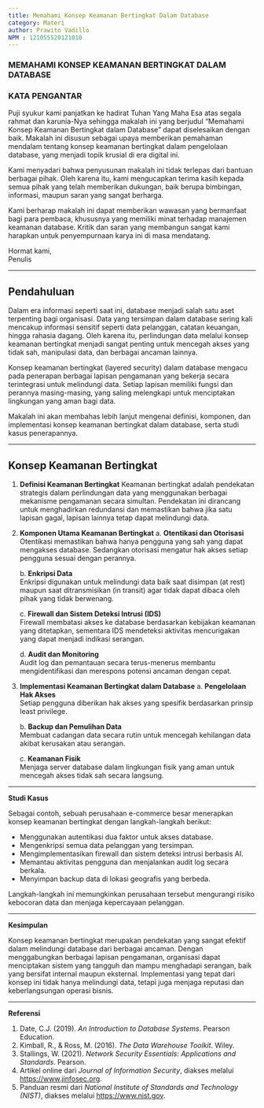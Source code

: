 ```yaml
---
title: Memahami Konsep Keamanan Bertingkat Dalam Database
category: Materi
author: Prawito Vadillo
NPM : 121055520121010
---
```


### MEMAHAMI KONSEP KEAMANAN BERTINGKAT DALAM DATABASE

### KATA PENGANTAR

Puji syukur kami panjatkan ke hadirat Tuhan Yang Maha Esa atas segala rahmat dan karunia-Nya sehingga makalah ini yang berjudul “Memahami Konsep Keamanan Bertingkat dalam Database” dapat diselesaikan dengan baik. Makalah ini disusun sebagai upaya memberikan pemahaman mendalam tentang konsep keamanan bertingkat dalam pengelolaan database, yang menjadi topik krusial di era digital ini.

Kami menyadari bahwa penyusunan makalah ini tidak terlepas dari bantuan berbagai pihak. Oleh karena itu, kami mengucapkan terima kasih kepada semua pihak yang telah memberikan dukungan, baik berupa bimbingan, informasi, maupun saran yang sangat berharga.

Kami berharap makalah ini dapat memberikan wawasan yang bermanfaat bagi para pembaca, khususnya yang memiliki minat terhadap manajemen keamanan database. Kritik dan saran yang membangun sangat kami harapkan untuk penyempurnaan karya ini di masa mendatang.

Hormat kami,  
Penulis

---

## Pendahuluan

Dalam era informasi seperti saat ini, database menjadi salah satu aset terpenting bagi organisasi. Data yang tersimpan dalam database sering kali mencakup informasi sensitif seperti data pelanggan, catatan keuangan, hingga rahasia dagang. Oleh karena itu, perlindungan data melalui konsep keamanan bertingkat menjadi sangat penting untuk mencegah akses yang tidak sah, manipulasi data, dan berbagai ancaman lainnya.

Konsep keamanan bertingkat (layered security) dalam database mengacu pada penerapan berbagai lapisan pengamanan yang bekerja secara terintegrasi untuk melindungi data. Setiap lapisan memiliki fungsi dan perannya masing-masing, yang saling melengkapi untuk menciptakan lingkungan yang aman bagi data.

Makalah ini akan membahas lebih lanjut mengenai definisi, komponen, dan implementasi konsep keamanan bertingkat dalam database, serta studi kasus penerapannya.

---

## Konsep Keamanan Bertingkat

1. **Definisi Keamanan Bertingkat**
   Keamanan bertingkat adalah pendekatan strategis dalam perlindungan data yang menggunakan berbagai mekanisme pengamanan secara simultan. Pendekatan ini dirancang untuk menghadirkan redundansi dan memastikan bahwa jika satu lapisan gagal, lapisan lainnya tetap dapat melindungi data.

2. **Komponen Utama Keamanan Bertingkat**
   a. **Otentikasi dan Otorisasi**  
      Otentikasi memastikan bahwa hanya pengguna yang sah yang dapat mengakses database. Sedangkan otorisasi mengatur hak akses setiap pengguna sesuai dengan perannya.
   
   b. **Enkripsi Data**  
      Enkripsi digunakan untuk melindungi data baik saat disimpan (at rest) maupun saat ditransmisikan (in transit) agar tidak dapat dibaca oleh pihak yang tidak berwenang.
   
   c. **Firewall dan Sistem Deteksi Intrusi (IDS)**  
      Firewall membatasi akses ke database berdasarkan kebijakan keamanan yang ditetapkan, sementara IDS mendeteksi aktivitas mencurigakan yang dapat menjadi indikasi serangan.
   
   d. **Audit dan Monitoring**  
      Audit log dan pemantauan secara terus-menerus membantu mengidentifikasi dan merespons potensi ancaman dengan cepat.

3. **Implementasi Keamanan Bertingkat dalam Database**
   a. **Pengelolaan Hak Akses**  
      Setiap pengguna diberikan hak akses yang spesifik berdasarkan prinsip least privilege.
   
   b. **Backup dan Pemulihan Data**  
      Membuat cadangan data secara rutin untuk mencegah kehilangan data akibat kerusakan atau serangan.
   
   c. **Keamanan Fisik**  
      Menjaga server database dalam lingkungan fisik yang aman untuk mencegah akses tidak sah secara langsung.

---

**Studi Kasus**

Sebagai contoh, sebuah perusahaan e-commerce besar menerapkan konsep keamanan bertingkat dengan langkah-langkah berikut:
- Menggunakan autentikasi dua faktor untuk akses database.
- Mengenkripsi semua data pelanggan yang tersimpan.
- Mengimplementasikan firewall dan sistem deteksi intrusi berbasis AI.
- Memantau aktivitas pengguna dan menjalankan audit log secara berkala.
- Menyimpan backup data di lokasi geografis yang berbeda.

Langkah-langkah ini memungkinkan perusahaan tersebut mengurangi risiko kebocoran data dan menjaga kepercayaan pelanggan.

---

**Kesimpulan**

Konsep keamanan bertingkat merupakan pendekatan yang sangat efektif dalam melindungi database dari berbagai ancaman. Dengan menggabungkan berbagai lapisan pengamanan, organisasi dapat menciptakan sistem yang tangguh dan mampu menghadapi serangan, baik yang bersifat internal maupun eksternal. Implementasi yang tepat dari konsep ini tidak hanya melindungi data, tetapi juga menjaga reputasi dan keberlangsungan operasi bisnis.

---

**Referensi**

1. Date, C.J. (2019). *An Introduction to Database Systems*. Pearson Education.
2. Kimball, R., & Ross, M. (2016). *The Data Warehouse Toolkit*. Wiley.
3. Stallings, W. (2021). *Network Security Essentials: Applications and Standards*. Pearson.
4. Artikel online dari *Journal of Information Security*, diakses melalui https://www.jinfosec.org.
5. Panduan resmi dari *National Institute of Standards and Technology (NIST)*, diakses melalui https://www.nist.gov.

